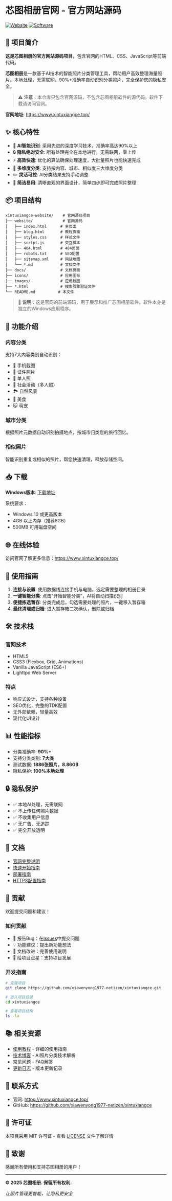# 芯图相册官网 - 官方网站源码

[![Website](https://img.shields.io/badge/website-https://www.xintuxiangce.top-blue.svg)](https://www.xintuxiangce.top)
[![Software](https://img.shields.io/badge/software-芯图相册-green.svg)](https://www.xintuxiangce.top/#download)

## 📖 项目简介

**这是芯图相册的官方网站源码项目**，包含官网的HTML、CSS、JavaScript等前端代码。

**芯图相册**是一款基于AI技术的智能照片分类管理工具，帮助用户高效整理海量照片。本地处理，无需联网，90%+准确率自动识别分类照片，完全保护您的隐私安全。

> ⚠️ **注意**：本仓库只包含官网源码，不包含芯图相册软件的源代码。软件下载请访问官网。

**官网地址**: https://www.xintuxiangce.top/

## ✨ 核心特性

- 🤖 **AI智能识别**: 采用先进的深度学习技术，准确率高达90%以上
- 🔒 **隐私绝对安全**: 所有处理完全在本地进行，无需联网，零上传
- ⚡ **高效快速**: 优化的算法确保处理速度，大批量照片也能快速完成
- 🎯 **多维度分类**: 支持按内容、城市、相似度三大维度分类
- ✏️ **灵活可控**: AI分类结果支持手动调整
- 🎨 **简洁易用**: 清晰直观的界面设计，简单四步即可完成照片整理

## 📦 项目结构

```
xintuxiangce-website/    # 官网源码项目
├── website/             # 官网源码
│   ├── index.html      # 主页面
│   ├── blog.html       # 教程页面
│   ├── styles.css      # 样式文件
│   ├── script.js       # 交互脚本
│   ├── 404.html        # 404页面
│   ├── robots.txt      # SEO配置
│   ├── sitemap.xml     # 网站地图
│   └── *.md            # 文档文件
├── docs/               # 文档页面
├── icons/              # 应用图标
├── images/             # 应用截图
├── *.html              # 搜索引擎验证文件
└── README.md          # 本文件
```

> 📝 **说明**：这是官网的前端源码，用于展示和推广芯图相册软件。软件本身是独立的Windows应用程序。

## 🚀 功能介绍

### 内容分类
支持7大内容类别自动识别：
- 📱 手机截图
- 🪪 证件照片
- 👤 单人照
- 👥 社会活动（多人照）
- 🏞️ 自然风景
- 🍔 美食
- 🐱 萌宠

### 城市分类
根据照片元数据自动识别拍摄地点，按城市归类您的旅行回忆。

### 相似照片
智能识别重复或相似的照片，帮您快速清理，释放存储空间。

## 📥 下载

**Windows版本**: [下载地址](https://www.xintuxiangce.top/#download)

系统要求：
- Windows 10 或更高版本
- 4GB 以上内存（推荐8GB）
- 500MB 可用磁盘空间

## 🌐 在线体验

访问官网了解更多信息：https://www.xintuxiangce.top/

## 📝 使用指南

1. **连接与设置**: 使用数据线连接手机与电脑，选定需要整理的相册目录
2. **一键智能分类**: 点击"开始智能分类"，AI将自动扫描识别
3. **便捷拣选暂存**: 分类完成后，勾选需要处理的照片，一键移入暂存箱
4. **最终清理或归档**: 进入暂存箱二次确认，删除或归档

## 🛠️ 技术栈

### 官网技术
- HTML5
- CSS3 (Flexbox, Grid, Animations)
- Vanilla JavaScript (ES6+)
- Lighttpd Web Server

### 特点
- 响应式设计，支持各种设备
- SEO优化，完整的TDK配置
- 无外部依赖，轻量高效
- 现代化UI设计

## 📊 性能指标

- 分类准确率: **90%+**
- 支持分类类别: **7大类**
- 测试数据: **1886张照片，8.86GB**
- 隐私保护: **100%本地处理**

## 🔒 隐私保护

- ✅ 本地AI处理，无需联网
- ✅ 不上传任何照片数据
- ✅ 不收集用户信息
- ✅ 无广告、无追踪
- ✅ 完全开放透明

## 📄 文档

- [官网完整说明](website/README.md)
- [快速开始指南](website/QUICK_START.md)
- [部署指南](website/DEPLOYMENT.md)
- [HTTPS配置指南](website/HTTPS_SETUP_GUIDE.md)

## 🤝 贡献

欢迎提交问题和建议！

### 如何贡献
- 🐛 报告Bug：在[Issues](https://github.com/xiawenyong1977-netizen/xintuxiangce/issues)中提交问题
- 💡 功能建议：提出新功能想法
- 📝 文档改进：完善使用说明
- 🌟 给项目点星：支持项目发展

### 开发指南
```bash
# 克隆项目
git clone https://github.com/xiawenyong1977-netizen/xintuxiangce.git

# 进入项目目录
cd xintuxiangce

# 查看项目结构
ls -la
```

## 📚 相关资源

- [使用教程](https://www.xintuxiangce.top/blog.html) - 详细的使用指南
- [技术博客](https://www.xintuxiangce.top/blog.html) - AI照片分类技术解析
- [常见问题](https://www.xintuxiangce.top/#faq) - FAQ解答
- [更新日志](https://github.com/xiawenyong1977-netizen/xintuxiangce/releases) - 版本更新记录

## 📮 联系方式

- 官网: https://www.xintuxiangce.top/
- GitHub: https://github.com/xiawenyong1977-netizen/xintuxiangce

## 📜 许可证

本项目采用 MIT 许可证 - 查看 [LICENSE](LICENSE) 文件了解详情

## 🙏 致谢

感谢所有使用和支持芯图相册的用户！

---

**© 2025 芯图相册. 保留所有权利.**

*让照片管理更智能，让隐私更安全*

